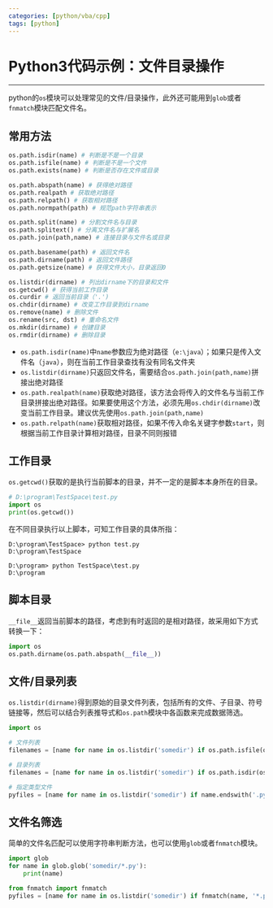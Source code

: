 ```yaml
---
categories: [python/vba/cpp]
tags: [python]
---
```


# Python3代码示例：文件目录操作


---

python的`os`模块可以处理常见的文件/目录操作，此外还可能用到`glob`或者`fnmatch`模块匹配文件名。

## 常用方法

```python
os.path.isdir(name) # 判断是不是一个目录
os.path.isfile(name) # 判断是不是一个文件
os.path.exists(name) # 判断是否存在文件或目录

os.path.abspath(name) # 获得绝对路径
os.path.realpath # 获取绝对路径
os.path.relpath() # 获取相对路径
os.path.normpath(path) # 规范path字符串表示

os.path.split(name) # 分割文件名与目录
os.path.splitext() # 分离文件名与扩展名
os.path.join(path,name) # 连接目录与文件名或目录

os.path.basename(path) # 返回文件名
os.path.dirname(path) # 返回文件路径
os.path.getsize(name) # 获得文件大小，目录返回0

os.listdir(dirname) # 列出dirname下的目录和文件
os.getcwd() # 获得当前工作目录
os.curdir # 返回当前目录（'.')
os.chdir(dirname) # 改变工作目录到dirname
os.remove(name) # 删除文件
os.rename(src, dst) # 重命名文件
os.mkdir(dirname) # 创建目录
os.rmdir(dirname) # 删除目录
```

- `os.path.isdir(name)`中`name`参数应为绝对路径（`e:\java`）；如果只是传入文件名（`java`），则在当前工作目录查找有没有同名文件夹
- `os.listdir(dirname)`只返回文件名，需要结合`os.path.join(path,name)`拼接出绝对路径
- `os.path.realpath(name)`获取绝对路径，该方法会将传入的文件名与当前工作目录拼接出绝对路径。如果要使用这个方法，必须先用`os.chdir(dirname)`改变当前工作目录。建议优先使用`os.path.join(path,name)`
- `os.path.relpath(name)`获取相对路径，如果不传入命名关键字参数`start`，则根据当前工作目录计算相对路径，目录不同则报错

## 工作目录

`os.getcwd()`获取的是执行当前脚本的目录，并不一定的是脚本本身所在的目录。

```python
# D:\program\TestSpace\test.py
import os
print(os.getcwd())
```

在不同目录执行以上脚本，可知工作目录的具体所指：

```shell
D:\program\TestSpace> python test.py
D:\program\TestSpace

D:\program> python TestSpace\test.py
D:\program
```

## 脚本目录

`__file__`返回当前脚本的路径，考虑到有时返回的是相对路径，故采用如下方式转换一下：

```python
import os
os.path.dirname(os.path.abspath(__file__))
```

## 文件/目录列表

`os.listdir(dirname)`得到原始的目录文件列表，包括所有的文件、子目录、符号链接等，然后可以结合列表推导式和`os.path`模块中各函数来完成数据筛选。

``` python
import os

# 文件列表
filenames = [name for name in os.listdir('somedir') if os.path.isfile(os.path.join('somedir', name))]

# 目录列表
filenames = [name for name in os.listdir('somedir') if os.path.isdir(os.path.join('somedir', name))]

# 指定类型文件
pyfiles = [name for name in os.listdir('somedir') if name.endswith('.py')]
```


## 文件名筛选

简单的文件名匹配可以使用字符串判断方法，也可以使用`glob`或者`fnmatch`模块。

``` python
import glob
for name in glob.glob('somedir/*.py'):
    print(name)
```


``` python
from fnmatch import fnmatch
pyfiles = [name for name in os.listdir('somedir') if fnmatch(name, '*.py')]
```

